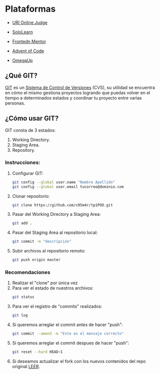 # Plataformas
* [URI Online Judge](https://www.urionlinejudge.com.br/)

* [SoloLearn](https://www.sololearn.com/home)

* [Frontedn Mentor](https://www.frontendmentor.io/)

* [Advent of Code](https://adventofcode.com/2020/about)

* [OmegaUp](https://omegaup.com/)

## ¿Qué GIT?
[GIT](https://git-scm.com/) es un [Sistema de Control de Versiones](https://es.wikipedia.org/wiki/Control_de_versiones) (CVS), su utilidad se encuentra en cómo el mismo gestiona proyectos logrando que puedas volver en el tiempo a determinados estados y coordinar tu proyecto entre varias personas.

## ¿Cómo usar GIT?
GIT consta de 3 estados:
1. Working Directory.
2. Staging Area.
3. Repository.

### Instrucciones:
1. Configurar GIT:
    ``` bash
    git config --global user.name "Nombre Apellido"
    git config --global user.email tucorreo@dominio.com
    ```
2. Clonar repositorio:
    ``` bash
    git clone https://github.com/c05m4r/tp1POO.git
    ```
3. Pasar del Working Directory a Staging Area:
    ``` bash
    git add .
    ```
4. Pasar del Staging Area al repositorio local:
    ``` bash
    git commit -m "descripción"
    ```
5. Subir archivos al repositorio remoto:
    ``` bash
    git push origin master
    ```

### Recomendaciones
1. Realizar el "clone" por única vez
2. Para ver el estado de nuestros archivos:
    ``` bash
    git status
    ```
3. Para ver el registro de "commits" realizados:
    ``` bash
    git log
    ```
4. Si queremos arreglar el commit antes de hacer "push":
    ``` bash
    git commit --amend -m "Este es el mensaje correcto"
    ```
4. Si queremos arreglar el commit despues de hacer "push":
    ``` bash
    git reset --hard HEAD~1
    ```
5. Si deseamos actualizar el fork con los nuevos contenidos del repo original [LEER](https://medium.com/@sahoosunilkumar/how-to-update-a-fork-in-git-95a7daadc14e).
